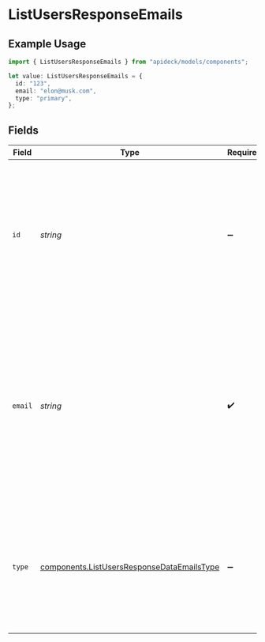 # ListUsersResponseEmails

## Example Usage

```typescript
import { ListUsersResponseEmails } from "apideck/models/components";

let value: ListUsersResponseEmails = {
  id: "123",
  email: "elon@musk.com",
  type: "primary",
};
```

## Fields

| Field                                                                                                                                                                                                                             | Type                                                                                                                                                                                                                              | Required                                                                                                                                                                                                                          | Description                                                                                                                                                                                                                       | Example                                                                                                                                                                                                                           |
| --------------------------------------------------------------------------------------------------------------------------------------------------------------------------------------------------------------------------------- | --------------------------------------------------------------------------------------------------------------------------------------------------------------------------------------------------------------------------------- | --------------------------------------------------------------------------------------------------------------------------------------------------------------------------------------------------------------------------------- | --------------------------------------------------------------------------------------------------------------------------------------------------------------------------------------------------------------------------------- | --------------------------------------------------------------------------------------------------------------------------------------------------------------------------------------------------------------------------------- |
| `id`                                                                                                                                                                                                                              | *string*                                                                                                                                                                                                                          | :heavy_minus_sign:                                                                                                                                                                                                                | A unique identifier for each email address within the user's email list. This string is used to distinguish between different email entries, facilitating management and updates of email records.                                | 123                                                                                                                                                                                                                               |
| `email`                                                                                                                                                                                                                           | *string*                                                                                                                                                                                                                          | :heavy_check_mark:                                                                                                                                                                                                                | The primary email address associated with the user account. This is a required field and is always returned as a valid email string, ensuring that applications can reliably use it for communication or identification purposes. | elon@musk.com                                                                                                                                                                                                                     |
| `type`                                                                                                                                                                                                                            | [components.ListUsersResponseDataEmailsType](../../models/components/listusersresponsedataemailstype.md)                                                                                                                          | :heavy_minus_sign:                                                                                                                                                                                                                | Specifies the type of email address, such as 'work', 'personal', or 'other'. This optional field helps categorize the email for better context and usage within applications.                                                     | primary                                                                                                                                                                                                                           |